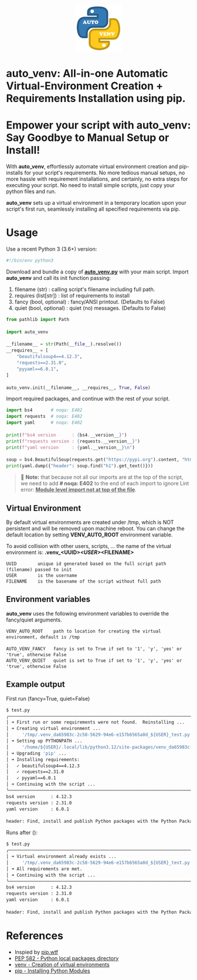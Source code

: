 <!-- https://www.iconfinder.com/icons/4518857/python_icon -->
<center><img src="docs/images/favicon.png"></center>

# auto_venv: All-in-one Automatic Virtual-Environment Creation + Requirements Installation using pip.

# Empower your script with **auto_venv**: Say Goodbye to Manual Setup or Install!

With **auto_venv**, effortlessly automate virtual environment creation and pip-installs for your script's requirements.  No more tedious manual setups, no more hassle with requirement installations, and certainly, no extra steps for executing your script.  No need to install simple scripts, just copy your python files and run.

**auto_venv** sets up a virtual environment in a temporary location upon your script's first run, seamlessly installing all specified requirements via pip.

# Usage

Use a recent Python 3 (3.6+) version:

```python
#!/bin/env python3
```

Download and bundle a copy of **[auto_venv.py](https://github.com/amal-khailtash/auto_venv/raw/main/auto_venv.py)** with your main script.  Import **auto_venv** and call its init function passing:

1. filename (str)            : calling script's filename including full path.
2. requires (list[str])      : list of requirements to install
3. fancy    (bool, optional) : fancy/ANSI printout.  (Defaults to False)
4. quiet    (bool, optional) : quiet (no) messages.  (Defaults to False)

```python
from pathlib import Path

import auto_venv

__filename__ = str(Path(__file__).resolve())
__requires__ = [
    "beautifulsoup4==4.12.3",
    "requests==2.31.0",
    "pyyaml==6.0.1",
]

auto_venv.init(__filename__, __requires__, True, False)
```

Import required packages, and continue with the rest of your script.

```python
import bs4       # noqa: E402
import requests  # noqa: E402
import yaml      # noqa: E402

print(f"bs4 version      : {bs4.__version__}")
print(f"requests version : {requests.__version__}")
print(f"yaml version     : {yaml.__version__}\n")

soup = bs4.BeautifulSoup(requests.get("https://pypi.org").content, "html.parser")
print(yaml.dump({"header": soup.find("h1").get_text()}))
```

> :memo: **Note:** that because not all our imports are at the top of the script, we need to add **# noqa: E402** to the end of each import to ignore Lint error: <u>**Module level import not at top of the file**</u>.

## Virtual Environment

By default virtual environments are created under /tmp, which is NOT persistent and will be removed upon machine reboot.  You can change the default location by setting **VENV_AUTO_ROOT** environment variable.

To avoid collision with other users, scripts, ... the name of the virtual environment is: **.venv_\<UUID>_\<USER>_\<FILENAME>**

    UUID        unique id generated based on the full script path (filename) passed to init
    USER        is the username
    FILENAME    is the basename of the script without full path

## Environment variables

**auto_venv** uses the following environment variables to override the fancy/quiet arguments.

    VENV_AUTO_ROOT    path to location for creating the virtual environment, default is /tmp

    AUTO_VENV_FANCY   fancy is set to True if set to '1', 'y', 'yes' or 'true', otherwise False
    AUTO_VENV_QUIET   quiet is set to True if set to '1', 'y', 'yes' or 'true', otherwise False

## Example output

First run (fancy=True, quiet=False)

```bash
$ test.py
╭────────────────────────────────────────────────────────────────────────────────
│ ➜ First run or some requirements were not found.  Reinstalling ...
│ ➜ Creating virtual environment ...
│     '/tmp/.venv_da65983c-2c58-5629-94e6-e157b6565a0d_${USER}_test.py'
│ ➜ Setting up PYTHONPATH ...
│     '/home/${USER}/.local/lib/python3.12/site-packages/venv_da65983c-2c58-5629-94e6-e157b6565a0d_${USER}_test.py.pth'
│ ➜ Upgrading 'pip' ...
│ ➜ Installing requirements:
│   ✓ beautifulsoup4==4.12.3
│   ✓ requests==2.31.0
│   ✓ pyyaml==6.0.1
│ ➜ Continuing with the script ...
╰────────────────────────────────────────────────────────────────────────────────
bs4 version      : 4.12.3
requests version : 2.31.0
yaml version     : 6.0.1

header: Find, install and publish Python packages with the Python Package Index
```

Runs after ():

```bash
$ test.py
╭────────────────────────────────────────────────────────────────────────────────
│ ➜ Virtual environment already exists ...
│     '/tmp/.venv_da65983c-2c58-5629-94e6-e157b6565a0d_${USER}_test.py'
│ ➜ All requirements are met.
│ ➜ Continuing with the script ...
╰────────────────────────────────────────────────────────────────────────────────
bs4 version      : 4.12.3
requests version : 2.31.0
yaml version     : 6.0.1

header: Find, install and publish Python packages with the Python Package Index
```

# References
* Inspied by [pip.wtf](https://pip.wtf/)
* [PEP 582 - Python local packages directory](https://peps.python.org/pep-0582/)
* [venv - Creation of virtual environments](https://docs.python.org/3/library/venv.html)
* [pip - Installing Python Modules](https://docs.python.org/3/installing/index.html)